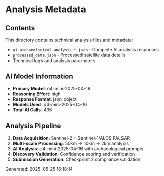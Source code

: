 # Analysis Metadata

## Contents
This directory contains technical analysis files and metadata:

- `ai_archaeological_analysis_*.json` - Complete AI analysis responses
- `processed_data.json` - Processed satellite data details
- Technical logs and analysis parameters

## AI Model Information
- **Primary Model**: o4-mini-2025-04-16
- **Reasoning Effort**: high
- **Response Format**: json_object
- **Models Used**: o4-mini-2025-04-16
- **Total AI Calls**: 436

## Analysis Pipeline
1. **Data Acquisition**: Sentinel-2 + Sentinel-1/ALOS PALSAR
2. **Multi-scale Processing**: 50km → 10km → 2km analysis
3. **AI Analysis**: o4-mini-2025-04-16 with archaeological prompts
4. **Discovery Validation**: Confidence scoring and verification
5. **Submission Generation**: Checkpoint 2 compliance validation

Generated: 2025-05-25 16:18:14
